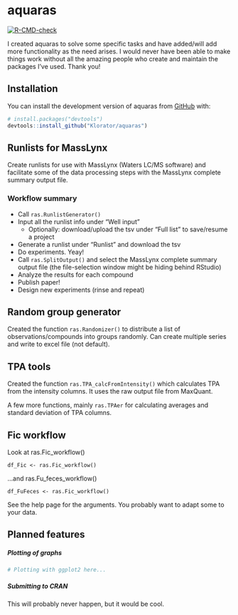 
<!-- README.md is generated from README.Rmd. Please edit that file -->

# aquaras

<!-- badges: start -->

[![R-CMD-check](https://github.com/Klorator/aquaras/actions/workflows/R-CMD-check.yaml/badge.svg)](https://github.com/Klorator/aquaras/actions/workflows/R-CMD-check.yaml)
<!-- badges: end -->

I created aquaras to solve some specific tasks and have added/will add
more functionality as the need arises. I would never have been able to
make things work without all the amazing people who create and maintain
the packages I’ve used. Thank you!

## Installation

You can install the development version of aquaras from
[GitHub](https://github.com/) with:

``` r
# install.packages("devtools")
devtools::install_github("Klorator/aquaras")
```

## Runlists for MassLynx

Create runlists for use with MassLynx (Waters LC/MS software) and
facilitate some of the data processing steps with the MassLynx complete
summary output file.

### Workflow summary

- Call `ras.RunlistGenerator()`
- Input all the runlist info under “Well input”
  - Optionally: download/upload the tsv under “Full list” to save/resume
    a project
- Generate a runlist under “Runlist” and download the tsv
- Do experiments. Yeay!
- Call `ras.SplitOutput()` and select the MassLynx complete summary
  output file (the file-selection window might be hiding behind RStudio)
- Analyze the results for each compound
- Publish paper!
- Design new experiments (rinse and repeat)

## Random group generator

Created the function `ras.Randomizer()` to distribute a list of
observations/compounds into groups randomly. Can create multiple series
and write to excel file (not default).

## TPA tools

Created the function `ras.TPA_calcFromIntensity()` which calculates TPA
from the intensity columns. It uses the raw output file from MaxQuant.

A few more functions, mainly `ras.TPAer` for calculating averages and
standard deviation of TPA columns.

## Fic workflow

Look at ras.Fic_workflow()

`df_Fic <- ras.Fic_workflow()`

…and ras.Fu_feces_workflow()

`df_FuFeces <- ras.Fic_workflow()`

See the help page for the arguments. You probably want to adapt some to
your data.

## Planned features

##### Plotting of graphs

``` r
# Plotting with ggplot2 here...
```

##### Submitting to CRAN

This will probably never happen, but it would be cool.
